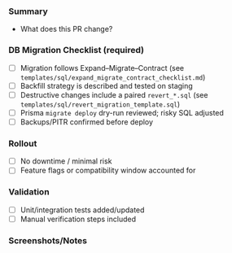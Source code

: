 ### Summary
- What does this PR change?

### DB Migration Checklist (required)
- [ ] Migration follows Expand–Migrate–Contract (see `templates/sql/expand_migrate_contract_checklist.md`)
- [ ] Backfill strategy is described and tested on staging
- [ ] Destructive changes include a paired `revert_*.sql` (see `templates/sql/revert_migration_template.sql`)
- [ ] Prisma `migrate deploy` dry-run reviewed; risky SQL adjusted
- [ ] Backups/PITR confirmed before deploy

### Rollout
- [ ] No downtime / minimal risk
- [ ] Feature flags or compatibility window accounted for

### Validation
- [ ] Unit/integration tests added/updated
- [ ] Manual verification steps included

### Screenshots/Notes


